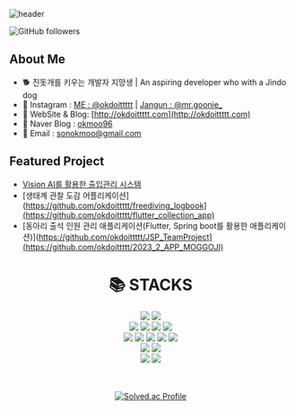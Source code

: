 ![header](https://capsule-render.vercel.app/api?type=Rect&color=auto&height=300&section=header&text=hello👋&fontSize=90)


![GitHub followers](https://img.shields.io/github/followers/okdoittttt?style=social)

## About Me
- 🐕 진돗개를 키우는 개발자 지망생 | An aspiring developer who with a Jindo dog
- 🦭 Instagram : [ME : @okdoittttt](https://instagram.com/okdoitttttt) | [Jangun : @mr.goonie_](https://www.instagram.com/mr.goonie_/)
- 🐳 WebSite & Blog: [http://okdoittttt.com](http://okdoittttt.com)
- 🦙 Naver Blog : [okmoo96](https://blog.naver.com/okmoo96)
- 🦦 Email : sonokmoo@gmail.com

## Featured Project
- [Vision AI를 활용한 출입관리 시스템](https://github.com/okdoittttt/BinaryTeamAIProject)
- [생태계 관찰 도감 어플리케이션](https://github.com/okdoittttt/freediving_logbook](https://github.com/okdoittttt/flutter_collection_app)
- [동아리 출석 인원 관리 애플리케이션(Flutter, Spring boot를 활용한 애플리케이션)](https://github.com/okdoittttt/JSP_TeamProject](https://github.com/okdoittttt/2023_2_APP_MOGGOJI)

<div align=center><h1>📚 STACKS</h1></div>

<div align=center> 
  <img src="https://img.shields.io/badge/java-007396?style=for-the-badge&logo=java&logoColor=white"> 
  <img src="https://img.shields.io/badge/python-3776AB?style=for-the-badge&logo=python&logoColor=white"> 
  <br>
  
  <img src="https://img.shields.io/badge/html5-E34F26?style=for-the-badge&logo=html5&logoColor=white"> 
  <img src="https://img.shields.io/badge/css-1572B6?style=for-the-badge&logo=css3&logoColor=white"> 
  <img src="https://img.shields.io/badge/javascript-F7DF1E?style=for-the-badge&logo=javascript&logoColor=black"> 
  <img src="https://img.shields.io/badge/jquery-0769AD?style=for-the-badge&logo=jquery&logoColor=white">
  <br>
  
  <img src="https://img.shields.io/badge/oracle-F80000?style=for-the-badge&logo=oracle&logoColor=white"> 
  <img src="https://img.shields.io/badge/mysql-4479A1?style=for-the-badge&logo=mysql&logoColor=white"> 
  <img src="https://img.shields.io/badge/mariaDB-003545?style=for-the-badge&logo=mariaDB&logoColor=white"> 
  <img src="https://img.shields.io/badge/spring-6DB33F?style=for-the-badge&logo=spring&logoColor=white"> 
  <img src="https://img.shields.io/badge/firebase-FFCA28?style=for-the-badge&logo=firebase&logoColor=white">
  <br>
  
  <img src="https://img.shields.io/badge/linux-FCC624?style=for-the-badge&logo=linux&logoColor=black">   
  <img src="https://img.shields.io/badge/bootstrap-7952B3?style=for-the-badge&logo=bootstrap&logoColor=white">
  <br>
  
  <img src="https://img.shields.io/badge/github-181717?style=for-the-badge&logo=github&logoColor=white">
  <img src="https://img.shields.io/badge/git-F05032?style=for-the-badge&logo=git&logoColor=white">
  <br><br><br>


[![Solved.ac Profile](http://mazassumnida.wtf/api/v2/generate_badge?boj=okmoo96)](https://solved.ac/okmoo96/)

